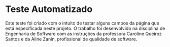 # Teste Automatizado
Este teste foi criado com o intuito de testar alguns campos da página que está especificada neste projeto. O trabalho foi desenvolvido na disciplina de Engenharia de Software com as instruções da professora Caroline Queiroz Santos e da  Aline Zanin, profissional de qualidade de software.




